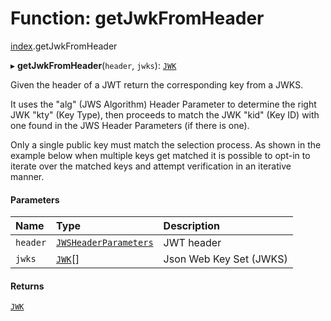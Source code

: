 # Function: getJwkFromHeader

[index](../modules/index.md).getJwkFromHeader

▸ **getJwkFromHeader**(`header`, `jwks`): [`JWK`](../interfaces/types.JWK.md)

Given the header of a JWT return the corresponding key from a JWKS.

It uses the "alg" (JWS Algorithm) Header Parameter to determine the right JWK "kty" (Key Type),
then proceeds to match the JWK "kid" (Key ID) with one found in the JWS Header Parameters (if
there is one).

Only a single public key must match the selection process. As shown in the example below when
multiple keys get matched it is possible to opt-in to iterate over the matched keys and attempt
verification in an iterative manner.

#### Parameters

| Name | Type | Description |
| :------ | :------ | :------ |
| `header` | [`JWSHeaderParameters`](../interfaces/types.JWSHeaderParameters.md) | JWT header |
| `jwks` | [`JWK`](../interfaces/types.JWK.md)[] | Json Web Key Set (JWKS) |

#### Returns

[`JWK`](../interfaces/types.JWK.md)
